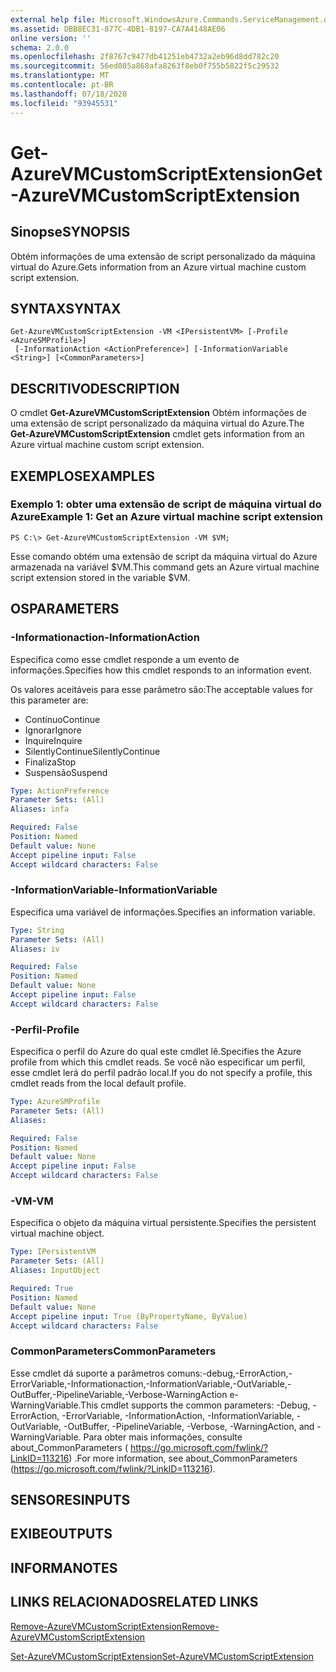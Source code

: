 ```yaml
---
external help file: Microsoft.WindowsAzure.Commands.ServiceManagement.dll-Help.xml
ms.assetid: DBB8EC31-877C-4DB1-8197-CA7A4148AE06
online version: ''
schema: 2.0.0
ms.openlocfilehash: 2f8767c9477db41251eb4732a2eb96d8dd782c20
ms.sourcegitcommit: 56ed085a868afa8263f8eb0f755b5822f5c29532
ms.translationtype: MT
ms.contentlocale: pt-BR
ms.lasthandoff: 07/18/2020
ms.locfileid: "93945531"
---
```

# <span data-ttu-id="97c8f-101">Get-AzureVMCustomScriptExtension</span><span class="sxs-lookup"><span data-stu-id="97c8f-101">Get-AzureVMCustomScriptExtension</span></span>

## <span data-ttu-id="97c8f-102">Sinopse</span><span class="sxs-lookup"><span data-stu-id="97c8f-102">SYNOPSIS</span></span>
<span data-ttu-id="97c8f-103">Obtém informações de uma extensão de script personalizado da máquina virtual do Azure.</span><span class="sxs-lookup"><span data-stu-id="97c8f-103">Gets information from an Azure virtual machine custom script extension.</span></span>

## <span data-ttu-id="97c8f-104">SYNTAX</span><span class="sxs-lookup"><span data-stu-id="97c8f-104">SYNTAX</span></span>

```
Get-AzureVMCustomScriptExtension -VM <IPersistentVM> [-Profile <AzureSMProfile>]
 [-InformationAction <ActionPreference>] [-InformationVariable <String>] [<CommonParameters>]
```

## <span data-ttu-id="97c8f-105">DESCRITIVO</span><span class="sxs-lookup"><span data-stu-id="97c8f-105">DESCRIPTION</span></span>
<span data-ttu-id="97c8f-106">O cmdlet **Get-AzureVMCustomScriptExtension** Obtém informações de uma extensão de script personalizado da máquina virtual do Azure.</span><span class="sxs-lookup"><span data-stu-id="97c8f-106">The **Get-AzureVMCustomScriptExtension** cmdlet gets information from an Azure virtual machine custom script extension.</span></span>

## <span data-ttu-id="97c8f-107">EXEMPLOS</span><span class="sxs-lookup"><span data-stu-id="97c8f-107">EXAMPLES</span></span>

### <span data-ttu-id="97c8f-108">Exemplo 1: obter uma extensão de script de máquina virtual do Azure</span><span class="sxs-lookup"><span data-stu-id="97c8f-108">Example 1: Get an Azure virtual machine script extension</span></span>
```
PS C:\> Get-AzureVMCustomScriptExtension -VM $VM;
```

<span data-ttu-id="97c8f-109">Esse comando obtém uma extensão de script da máquina virtual do Azure armazenada na variável $VM.</span><span class="sxs-lookup"><span data-stu-id="97c8f-109">This command gets an Azure virtual machine script extension stored in the variable $VM.</span></span>

## <span data-ttu-id="97c8f-110">OS</span><span class="sxs-lookup"><span data-stu-id="97c8f-110">PARAMETERS</span></span>

### <span data-ttu-id="97c8f-111">-Informationaction</span><span class="sxs-lookup"><span data-stu-id="97c8f-111">-InformationAction</span></span>
<span data-ttu-id="97c8f-112">Especifica como esse cmdlet responde a um evento de informações.</span><span class="sxs-lookup"><span data-stu-id="97c8f-112">Specifies how this cmdlet responds to an information event.</span></span>

<span data-ttu-id="97c8f-113">Os valores aceitáveis para esse parâmetro são:</span><span class="sxs-lookup"><span data-stu-id="97c8f-113">The acceptable values for this parameter are:</span></span>

- <span data-ttu-id="97c8f-114">Contínuo</span><span class="sxs-lookup"><span data-stu-id="97c8f-114">Continue</span></span>
- <span data-ttu-id="97c8f-115">Ignorar</span><span class="sxs-lookup"><span data-stu-id="97c8f-115">Ignore</span></span>
- <span data-ttu-id="97c8f-116">Inquire</span><span class="sxs-lookup"><span data-stu-id="97c8f-116">Inquire</span></span>
- <span data-ttu-id="97c8f-117">SilentlyContinue</span><span class="sxs-lookup"><span data-stu-id="97c8f-117">SilentlyContinue</span></span>
- <span data-ttu-id="97c8f-118">Finaliza</span><span class="sxs-lookup"><span data-stu-id="97c8f-118">Stop</span></span>
- <span data-ttu-id="97c8f-119">Suspensão</span><span class="sxs-lookup"><span data-stu-id="97c8f-119">Suspend</span></span>

```yaml
Type: ActionPreference
Parameter Sets: (All)
Aliases: infa

Required: False
Position: Named
Default value: None
Accept pipeline input: False
Accept wildcard characters: False
```

### <span data-ttu-id="97c8f-120">-InformationVariable</span><span class="sxs-lookup"><span data-stu-id="97c8f-120">-InformationVariable</span></span>
<span data-ttu-id="97c8f-121">Especifica uma variável de informações.</span><span class="sxs-lookup"><span data-stu-id="97c8f-121">Specifies an information variable.</span></span>

```yaml
Type: String
Parameter Sets: (All)
Aliases: iv

Required: False
Position: Named
Default value: None
Accept pipeline input: False
Accept wildcard characters: False
```

### <span data-ttu-id="97c8f-122">-Perfil</span><span class="sxs-lookup"><span data-stu-id="97c8f-122">-Profile</span></span>
<span data-ttu-id="97c8f-123">Especifica o perfil do Azure do qual este cmdlet lê.</span><span class="sxs-lookup"><span data-stu-id="97c8f-123">Specifies the Azure profile from which this cmdlet reads.</span></span>
<span data-ttu-id="97c8f-124">Se você não especificar um perfil, esse cmdlet lerá do perfil padrão local.</span><span class="sxs-lookup"><span data-stu-id="97c8f-124">If you do not specify a profile, this cmdlet reads from the local default profile.</span></span>

```yaml
Type: AzureSMProfile
Parameter Sets: (All)
Aliases: 

Required: False
Position: Named
Default value: None
Accept pipeline input: False
Accept wildcard characters: False
```

### <span data-ttu-id="97c8f-125">-VM</span><span class="sxs-lookup"><span data-stu-id="97c8f-125">-VM</span></span>
<span data-ttu-id="97c8f-126">Especifica o objeto da máquina virtual persistente.</span><span class="sxs-lookup"><span data-stu-id="97c8f-126">Specifies the persistent virtual machine object.</span></span>

```yaml
Type: IPersistentVM
Parameter Sets: (All)
Aliases: InputObject

Required: True
Position: Named
Default value: None
Accept pipeline input: True (ByPropertyName, ByValue)
Accept wildcard characters: False
```

### <span data-ttu-id="97c8f-127">CommonParameters</span><span class="sxs-lookup"><span data-stu-id="97c8f-127">CommonParameters</span></span>
<span data-ttu-id="97c8f-128">Esse cmdlet dá suporte a parâmetros comuns:-debug,-ErrorAction,-ErrorVariable,-Informationaction,-InformationVariable,-OutVariable,-OutBuffer,-PipelineVariable,-Verbose-WarningAction e-WarningVariable.</span><span class="sxs-lookup"><span data-stu-id="97c8f-128">This cmdlet supports the common parameters: -Debug, -ErrorAction, -ErrorVariable, -InformationAction, -InformationVariable, -OutVariable, -OutBuffer, -PipelineVariable, -Verbose, -WarningAction, and -WarningVariable.</span></span> <span data-ttu-id="97c8f-129">Para obter mais informações, consulte about_CommonParameters ( https://go.microsoft.com/fwlink/?LinkID=113216) .</span><span class="sxs-lookup"><span data-stu-id="97c8f-129">For more information, see about_CommonParameters (https://go.microsoft.com/fwlink/?LinkID=113216).</span></span>

## <span data-ttu-id="97c8f-130">SENSORES</span><span class="sxs-lookup"><span data-stu-id="97c8f-130">INPUTS</span></span>

## <span data-ttu-id="97c8f-131">EXIBE</span><span class="sxs-lookup"><span data-stu-id="97c8f-131">OUTPUTS</span></span>

## <span data-ttu-id="97c8f-132">INFORMA</span><span class="sxs-lookup"><span data-stu-id="97c8f-132">NOTES</span></span>

## <span data-ttu-id="97c8f-133">LINKS RELACIONADOS</span><span class="sxs-lookup"><span data-stu-id="97c8f-133">RELATED LINKS</span></span>

[<span data-ttu-id="97c8f-134">Remove-AzureVMCustomScriptExtension</span><span class="sxs-lookup"><span data-stu-id="97c8f-134">Remove-AzureVMCustomScriptExtension</span></span>](./Remove-AzureVMCustomScriptExtension.md)

[<span data-ttu-id="97c8f-135">Set-AzureVMCustomScriptExtension</span><span class="sxs-lookup"><span data-stu-id="97c8f-135">Set-AzureVMCustomScriptExtension</span></span>](./Set-AzureVMCustomScriptExtension.md)


